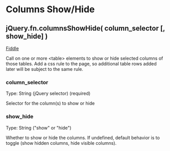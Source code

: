 # Columns Show/Hide
## jQuery.fn.columnsShowHide( column_selector [, show_hide] )
[Fiddle](http://jsfiddle.net/PeterChaplin/o5zmh38w/)

Call on one or more \<table> elements to show or hide selected columns of those tables. Add a css rule to the page, so additional table rows added later will be subject to the same rule.

### column_selector
Type: String (jQuery selector) (required)

Selector for the column(s) to show or hide

### show_hide
Type: String ("show" or "hide")

Whether to show or hide the columns. If undefined, default behavior is to toggle (show hidden columns, hide visible columns).